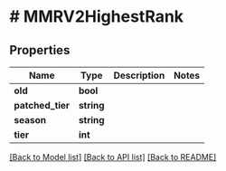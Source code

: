 # # MMRV2HighestRank

## Properties

Name | Type | Description | Notes
------------ | ------------- | ------------- | -------------
**old** | **bool** |  |
**patched_tier** | **string** |  |
**season** | **string** |  |
**tier** | **int** |  |

[[Back to Model list]](../../README.md#models) [[Back to API list]](../../README.md#endpoints) [[Back to README]](../../README.md)
